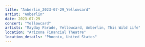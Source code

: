 ```yaml
---
title: "Anberlin_2023-07-29_Yellowcard"
artist: "Anberlin"
date: 2023-07-29
concert: "Yellowcard"
artists: "Mayday Parade, Yellowcard, Anberlin, This Wild Life"
location: "Arizona Financial Theatre"
location_details: "Phoenix, United States"
---
```


